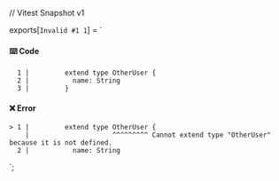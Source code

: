 // Vitest Snapshot v1

exports[`Invalid #1 1`] = `
#### ⌨️ Code

      1 |         extend type OtherUser {
      2 |           name: String
      3 |         }

#### ❌ Error

    > 1 |         extend type OtherUser {
        |                     ^^^^^^^^^ Cannot extend type "OtherUser" because it is not defined.
      2 |           name: String
`;
